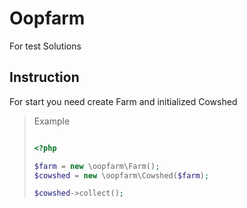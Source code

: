 # Oopfarm
 For test Solutions
 

## Instruction
For start you need create Farm and initialized Сowshed

>Example
>```php
>
><?php
>
>$farm = new \oopfarm\Farm();
>$cowshed = new \oopfarm\Сowshed($farm);
>
>$cowshed->collect();
>
>```
  